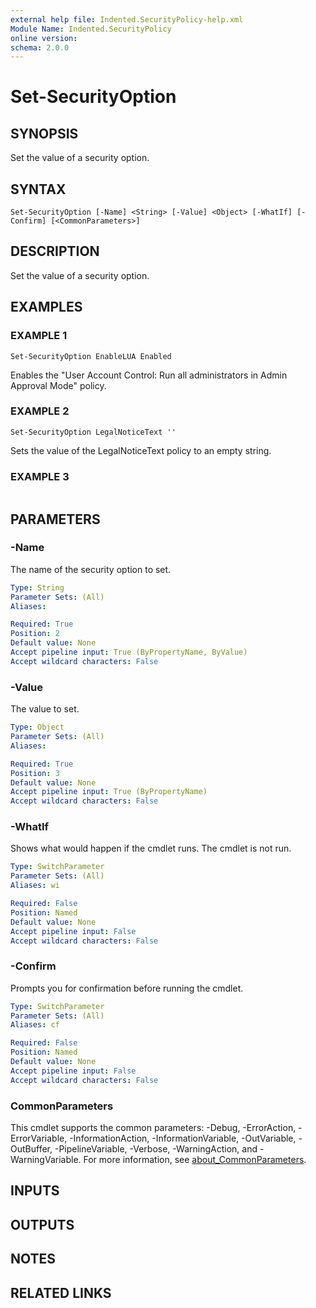 ```yaml
---
external help file: Indented.SecurityPolicy-help.xml
Module Name: Indented.SecurityPolicy
online version:
schema: 2.0.0
---
```


# Set-SecurityOption

## SYNOPSIS
Set the value of a security option.

## SYNTAX

```
Set-SecurityOption [-Name] <String> [-Value] <Object> [-WhatIf] [-Confirm] [<CommonParameters>]
```

## DESCRIPTION
Set the value of a security option.

## EXAMPLES

### EXAMPLE 1
```
Set-SecurityOption EnableLUA Enabled
```

Enables the "User Account Control: Run all administrators in Admin Approval Mode" policy.

### EXAMPLE 2
```
Set-SecurityOption LegalNoticeText ''
```

Sets the value of the LegalNoticeText policy to an empty string.

### EXAMPLE 3
```

```

## PARAMETERS

### -Name
The name of the security option to set.

```yaml
Type: String
Parameter Sets: (All)
Aliases:

Required: True
Position: 2
Default value: None
Accept pipeline input: True (ByPropertyName, ByValue)
Accept wildcard characters: False
```

### -Value
The value to set.

```yaml
Type: Object
Parameter Sets: (All)
Aliases:

Required: True
Position: 3
Default value: None
Accept pipeline input: True (ByPropertyName)
Accept wildcard characters: False
```

### -WhatIf
Shows what would happen if the cmdlet runs.
The cmdlet is not run.

```yaml
Type: SwitchParameter
Parameter Sets: (All)
Aliases: wi

Required: False
Position: Named
Default value: None
Accept pipeline input: False
Accept wildcard characters: False
```

### -Confirm
Prompts you for confirmation before running the cmdlet.

```yaml
Type: SwitchParameter
Parameter Sets: (All)
Aliases: cf

Required: False
Position: Named
Default value: None
Accept pipeline input: False
Accept wildcard characters: False
```

### CommonParameters
This cmdlet supports the common parameters: -Debug, -ErrorAction, -ErrorVariable, -InformationAction, -InformationVariable, -OutVariable, -OutBuffer, -PipelineVariable, -Verbose, -WarningAction, and -WarningVariable. For more information, see [about_CommonParameters](http://go.microsoft.com/fwlink/?LinkID=113216).

## INPUTS

## OUTPUTS

## NOTES

## RELATED LINKS
